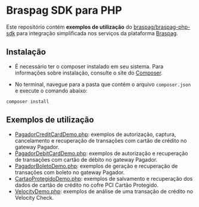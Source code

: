 # Braspag SDK para PHP

Este repositório contém **exemplos de utilização** do [braspag/braspag-php-sdk]((https://github.com/ricardoabdalla/BraspagPhpSdk)) para integração simplificada nos serviços da plataforma [Braspag](https://www.braspag.com.br).

## Instalação

* É necessário ter o composer instalado em seu sistema. Para informações sobre instalação, consulte o site do [Composer](https://getcomposer.org/).

* No terminal, navegue para a pasta que contém o arquivo ``composer.json`` e execute o comando abaixo:

```
composer install
```

## Exemplos de utilização

* [PagadorCreditCardDemo.php](/examples/PagadorCreditCardDemo.php): exemplos de autorização, captura, cancelamento e recuperação de transações com cartão de crédito no gateway Pagador.
* [PagadorDebitCardDemo.php](/examples/PagadorDebitCardDemo.php): exemplos de autorização e recuperação de transações com cartão de débito no gateway Pagador.
* [PagadorBoletoDemo.php](/examples/PagadorBoletoDemo.php): exemplos de geração e recuperação de transações com boleto no gateway Pagador.
* [CartaoProtegidoDemo.php](/examples/CartaoProtegidoDemo.php): exemplos de salvamento e recuperação dos dados de cartão de crédito no cofre PCI Cartão Protegido.
* [VelocityDemo.php](/examples/VelocityDemo.php): exemplos de análise de uma transação de crédito no Velocity Check.
